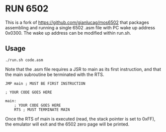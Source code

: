 # RUN 6502

This is a fork of https://github.com/gianlucag/mos6502 that packages
assembling and running a single 6502 .asm file with PC wake up address
0x0300. The wake up address can be modified within run.sh.

## Usage

    ./run.sh code.asm

Note that the .asm file requires a JSR to main as its
first instruction, and that the main subroutine be terminated
with the RTS.

    JMP main ; MUST BE FIRST INSTRUCTION

    ; YOUR CODE GOES HERE

    main:
        ; YOUR CODE GOES HERE
        RTS ; MUST TERMINATE MAIN

Once the RTS of main is executed (read, the stack pointer is set to 0xFF),
the emulator will exit and the 6502 zero page will be printed.

